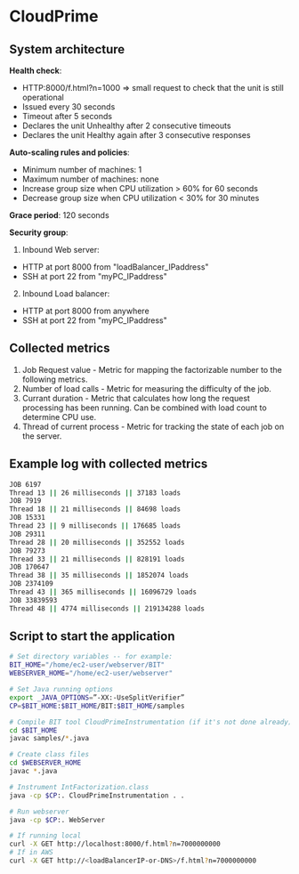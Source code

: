 # CloudPrime


## System architecture

**Health check**:
- HTTP:8000/f.html?n=1000 => small request to check that the unit is still operational
- Issued every 30 seconds
- Timeout after 5 seconds
- Declares the unit Unhealthy after 2 consecutive timeouts
- Declares the unit Healthy again after 3 consecutive responses

**Auto-scaling rules and policies**:
- Minimum number of machines: 1
- Maximum number of machines: none
- Increase group size when CPU utilization > 60% for 60 seconds
- Decrease group size when CPU utilization < 30% for 30 minutes
    
**Grace period**: 120 seconds
    
**Security group**:

1. Inbound Web server:
  - HTTP at port 8000 from "loadBalancer_IPaddress"
  - SSH  at port 22   from "myPC_IPaddress"

2. Inbound Load balancer:
  - HTTP at port 8000 from anywhere
  - SSH  at port 22   from "myPC_IPaddress"

## Collected metrics

1. Job Request value - Metric for mapping the factorizable number to the following metrics.
2. Number of load calls - Metric for measuring the difficulty of the job.
3. Currant duration - Metric that calculates how long the request processing has been running. Can be combined with load count to determine CPU use.
4. Thread of current process - Metric for tracking the state of each job on the server.

## Example log with collected metrics

```bash
JOB 6197
Thread 13 || 26 milliseconds || 37183 loads
JOB 7919
Thread 18 || 21 milliseconds || 84698 loads
JOB 15331
Thread 23 || 9 milliseconds || 176685 loads
JOB 29311
Thread 28 || 20 milliseconds || 352552 loads
JOB 79273
Thread 33 || 21 milliseconds || 828191 loads
JOB 170647
Thread 38 || 35 milliseconds || 1852074 loads
JOB 2374109
Thread 43 || 365 milliseconds || 16096729 loads
JOB 33839593
Thread 48 || 4774 milliseconds || 219134288 loads
```

## Script to start the application

```bash
# Set directory variables -- for example:
BIT_HOME="/home/ec2-user/webserver/BIT"
WEBSERVER_HOME="/home/ec2-user/webserver"

# Set Java running options
export _JAVA_OPTIONS=”-XX:-UseSplitVerifier” 
CP=$BIT_HOME:$BIT_HOME/BIT:$BIT_HOME/samples

# Compile BIT tool CloudPrimeInstrumentation (if it's not done already)
cd $BIT_HOME
javac samples/*.java

# Create class files
cd $WEBSERVER_HOME
javac *.java

# Instrument IntFactorization.class
java -cp $CP:. CloudPrimeInstrumentation . .

# Run webserver
java -cp $CP:. WebServer

# If running local
curl -X GET http://localhost:8000/f.html?n=7000000000
# If in AWS
curl -X GET http://<loadBalancerIP-or-DNS>/f.html?n=7000000000
```